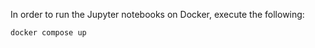 In order to run the Jupyter notebooks on Docker, execute the following:

```shell
docker compose up
```
